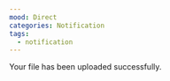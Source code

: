```yaml
---
mood: Direct
categories: Notification
tags:
  - notification
---
```

Your file has been uploaded successfully.